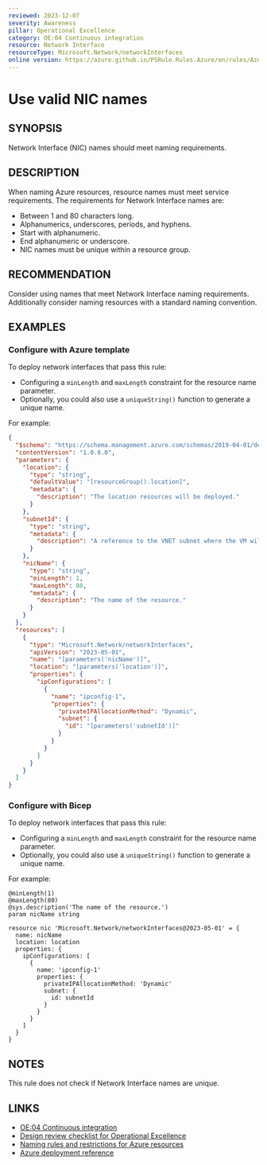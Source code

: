 ```yaml
---
reviewed: 2023-12-07
severity: Awareness
pillar: Operational Excellence
category: OE:04 Continuous integration
resource: Network Interface
resourceType: Microsoft.Network/networkInterfaces
online version: https://azure.github.io/PSRule.Rules.Azure/en/rules/Azure.NIC.Name/
---
```


# Use valid NIC names

## SYNOPSIS

Network Interface (NIC) names should meet naming requirements.

## DESCRIPTION

When naming Azure resources, resource names must meet service requirements.
The requirements for Network Interface names are:

- Between 1 and 80 characters long.
- Alphanumerics, underscores, periods, and hyphens.
- Start with alphanumeric.
- End alphanumeric or underscore.
- NIC names must be unique within a resource group.

## RECOMMENDATION

Consider using names that meet Network Interface naming requirements.
Additionally consider naming resources with a standard naming convention.

## EXAMPLES

### Configure with Azure template

To deploy network interfaces that pass this rule:

- Configuring a `minLength` and `maxLength` constraint for the resource name parameter.
- Optionally, you could also use a `uniqueString()` function to generate a unique name.

For example:

```json
{
  "$schema": "https://schema.management.azure.com/schemas/2019-04-01/deploymentTemplate.json#",
  "contentVersion": "1.0.0.0",
  "parameters": {
    "location": {
      "type": "string",
      "defaultValue": "[resourceGroup().location]",
      "metadata": {
        "description": "The location resources will be deployed."
      }
    },
    "subnetId": {
      "type": "string",
      "metadata": {
        "description": "A reference to the VNET subnet where the VM will be deployed."
      }
    },
    "nicName": {
      "type": "string",
      "minLength": 1,
      "maxLength": 80,
      "metadata": {
        "description": "The name of the resource."
      }
    }
  },
  "resources": [
    {
      "type": "Microsoft.Network/networkInterfaces",
      "apiVersion": "2023-05-01",
      "name": "[parameters('nicName')]",
      "location": "[parameters('location')]",
      "properties": {
        "ipConfigurations": [
          {
            "name": "ipconfig-1",
            "properties": {
              "privateIPAllocationMethod": "Dynamic",
              "subnet": {
                "id": "[parameters('subnetId')]"
              }
            }
          }
        ]
      }
    }
  ]
}
```

### Configure with Bicep

To deploy network interfaces that pass this rule:

- Configuring a `minLength` and `maxLength` constraint for the resource name parameter.
- Optionally, you could also use a `uniqueString()` function to generate a unique name.

For example:

```bicep
@minLength(1)
@maxLength(80)
@sys.description('The name of the resource.')
param nicName string

resource nic 'Microsoft.Network/networkInterfaces@2023-05-01' = {
  name: nicName
  location: location
  properties: {
    ipConfigurations: [
      {
        name: 'ipconfig-1'
        properties: {
          privateIPAllocationMethod: 'Dynamic'
          subnet: {
            id: subnetId
          }
        }
      }
    ]
  }
}
```

## NOTES

This rule does not check if Network Interface names are unique.

## LINKS

- [OE:04 Continuous integration](https://learn.microsoft.com/azure/well-architected/operational-excellence/release-engineering-continuous-integration)
- [Design review checklist for Operational Excellence](https://learn.microsoft.com/azure/well-architected/operational-excellence/checklist)
- [Naming rules and restrictions for Azure resources](https://learn.microsoft.com/azure/azure-resource-manager/management/resource-name-rules)
- [Azure deployment reference](https://learn.microsoft.com/azure/templates/microsoft.network/networkinterfaces)
